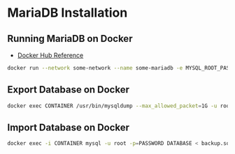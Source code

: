 # MariaDB Installation

## Running MariaDB on Docker

- [Docker Hub Reference](https://hub.docker.com/_/mariadb)

```bash
docker run --network some-network --name some-mariadb -e MYSQL_ROOT_PASSWORD=my-secret-pw -d mariadb:tag
```

## Export Database on Docker

```bash
docker exec CONTAINER /usr/bin/mysqldump --max_allowed_packet=1G -u root --password=PASSWORD DATABASE > backup.sql
```

## Import Database on Docker

```bash
docker exec -i CONTAINER mysql -u root -p=PASSWORD DATABASE < backup.sql
```
